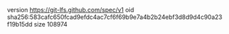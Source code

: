 version https://git-lfs.github.com/spec/v1
oid sha256:583cafc650fcad9efdc4ac7cf6f69b9e7a4b2b24ebf3d8d9d4c90a23f19b15dd
size 108974
